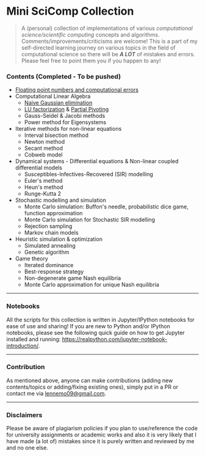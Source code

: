 # Mini SciComp Collection
> A (personal) collection of implementations of various _computational science/scientific computing_ concepts and algorithms. Comments/improvements/criticisms are welcome!
This is a part of my self-directed learning journey on various topics in the field of computational science so there will be _**A LOT**_ of mistakes and errors. Please feel free to point them you if you happen to any! 

### Contents (Completed - To be pushed)
* [Floating point numbers and computational errors](https://github.com/lennemo09/Scientific-Computing-Collection/tree/main/notebooks/floating-point-arithmetics)
* Computational Linear Algebra
  * [Naive Gaussian elimination](https://github.com/lennemo09/Scientific-Computing-Collection/blob/main/notebooks/comp-lin-alg/gaussian-elimination.ipynb)
  * [LU factorization](https://github.com/lennemo09/Scientific-Computing-Collection/blob/main/notebooks/comp-lin-alg/LU-factorization.ipynb) & [Partial Pivoting](https://github.com/lennemo09/Scientific-Computing-Collection/blob/main/notebooks/comp-lin-alg/partial-pivoting.ipynb)
  * Gauss-Seidel & Jacobi methods
  * Power method for Eigensystems
* Iterative methods for non-linear equations
  * Interval bisection method
  * Newton method
  * Secant method
  * Cobweb model
* Dynamical systems - Differential equations & Non-linear coupled differential models
  * Susceptibles-Infectives-Recovered (SIR) modelling
  * Euler's method
  * Heun's method
  * Runge-Kutta 2
* Stochastic modelling and simulation
  * Monte Carlo simulation: Buffon's needle, probabilistic dice game, function approximation
  * Monte Carlo simulation for Stochastic SIR modelling
  * Rejection sampling
  * Markov chain models
* Heuristic simulation & optimization
  * Simulated annealing
  * Genetic algorithm
* Game theory
  * Iterated dominance
  * Best-response strategy
  * Non-degenerate game Nash equilibria
  * Monte Carlo approximation for unique Nash equilibria

---

### Notebooks
All the scripts for this collection is written in Jupyter/IPython notebooks for ease of use and sharing! 
If you are new to Python and/or IPython notebooks, please see the following quick guide on how to get Jupyter installed and running: https://realpython.com/jupyter-notebook-introduction/.

---

### Contribution
As mentioned above, anyone can make contributions (adding new contents/topics or adding/fixing existing ones), simply put in a PR or contact me via lennemo09@gmail.com.

---

### Disclaimers
Please be aware of plagiarism policies if you plan to use/reference the code for university assignments or academic works and also it is very likely that I have made (a lot of) mistakes since it is purely written and reviewed by me and no one else.
